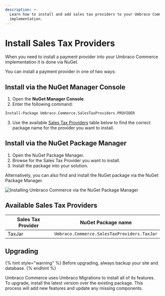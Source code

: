 ```yaml
---
description: >-
  Learn how to install and add sales tax providers to your Umbraco Commerce
  implementation.
---
```


# Install Sales Tax Providers

When you need to install a payment provider into your Umbraco Commerce implementation it is done via NuGet.

You can install a payment provider in one of two ways:

## Install via the NuGet Manager Console

1. Open the **NuGet Manager Console**.
2. Enter the following command:

```bash
Install-Package Umbraco.Commerce.SalesTaxProviders.PROVIDER
```

3. Use the available [Sales Tax Providers](install-sales-tax-providers.md#available-sales-tax-providers) table below to find the correct package name for the provider you want to install.

## Install via the NuGet Package Manager

1. Open the NuGet Package Manager.
2. Browse for the Sales Tax Provider you want to install.
3. Install the package into your solution.

Alternatively, you can also find and install the NuGet package via the NuGet Package Manager.

![Installing Umbraco Commerce via the NuGet Package Manager](media/nuget-package-manager-gui-latest.png)

## Available Sales Tax Providers

<table><thead><tr><th width="181">Sales Tax Provider</th><th>NuGet Package name</th></tr></thead><tbody>

<tr><td>TaxJar</td><td><code>Umbraco.Commerce.SalesTaxProviders.TaxJar</code></td></tr>

</tbody></table>

## Upgrading

{% hint style="warning" %}
Before upgrading, always backup your site and database.
{% endhint %}

Umbraco Commerce uses Umbraco Migrations to install all of its features.  To upgrade, install the latest version over the existing package. This process will add new features and update any missing components.
